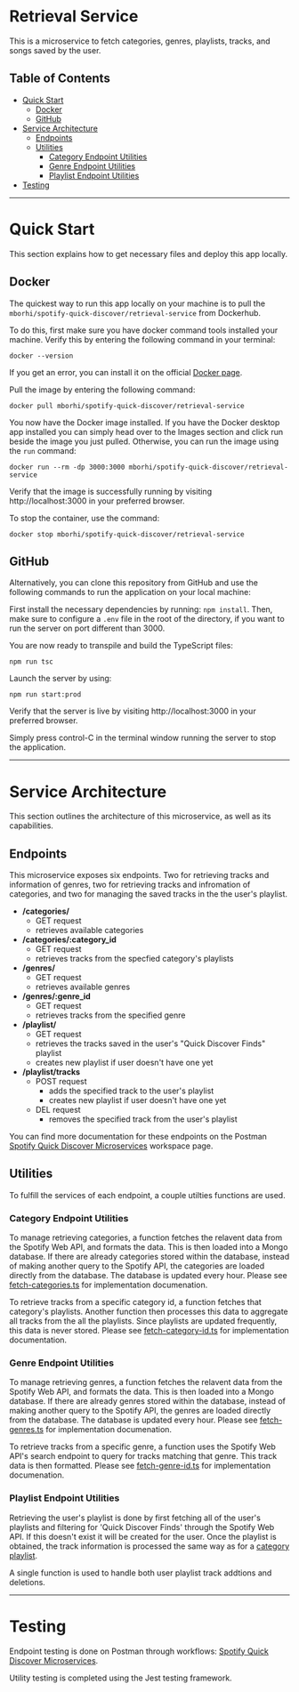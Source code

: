 # Retrieval Service

This is a microservice to fetch categories, genres, playlists, tracks, and songs saved by the user.

## Table of Contents
* [Quick Start](#quick-start)
    + [Docker](#docker)
    + [GitHub](#github)
* [Service Architecture](#service-architecture)
    + [Endpoints](#endpoints)
    + [Utilities](#utilities)
        - [Category Endpoint Utilities](#category-endpoint-utilities)
        - [Genre Endpoint Utilities](#genre-endpoint-utilities)
        - [Playlist Endpoint Utilities](#playlist-endpoint-utilities)
* [Testing](#testing)

---

# Quick Start

This section explains how to get necessary files and deploy this app locally.

## Docker

The quickest way to run this app locally on your machine is to pull the `mborhi/spotify-quick-discover/retrieval-service` from Dockerhub. 

To do this, first make sure you have docker command tools installed your machine. Verify this by entering the following command in your terminal:

```
docker --version
```

If you get an error, you can install it on the official [Docker page](https://www.docker.com/get-started/).

Pull the image by entering the following command:

```
docker pull mborhi/spotify-quick-discover/retrieval-service 
```

You now have the Docker image installed. If you have the Docker desktop app installed you can simply head over to the Images section and click run beside the image you just pulled. Otherwise, you can run the image using the `run` command:

```
docker run --rm -dp 3000:3000 mborhi/spotify-quick-discover/retrieval-service
```

Verify that the image is successfully running by visiting http://localhost:3000 in your preferred browser.

To stop the container, use the command: 

```
docker stop mborhi/spotify-quick-discover/retrieval-service
```

## GitHub

Alternatively, you can clone this repository from GitHub and use the following commands to run the application on your local machine:

First install the necessary dependencies by running: `npm install`. Then, make sure to configure a `.env` file in the root of the directory, if you want to run the server on port different than 3000.

You are now ready to transpile and build the TypeScript files:

```
npm run tsc
```

Launch the server by using:

```
npm run start:prod
```

Verify that the server is live by visiting http://localhost:3000 in your preferred browser.

Simply press control-C in the terminal window running the server to stop the application.

---

# Service Architecture

This section outlines the architecture of this microservice, as well as its capabilities.

## Endpoints

This microservice exposes six endpoints. Two for retrieving tracks and information of genres, two for retrieving tracks and infromation of categories, and two for managing the saved tracks in the the user's playlist. 

* __/categories/__ 
    + GET request
    + retrieves available categories
* __/categories/:category_id__
    + GET request
    + retrieves tracks from the specfied category's playlists
* __/genres/__
    + GET request
    + retrieves available genres
* __/genres/:genre_id__
    + GET request
    + retrieves tracks from the specified genre
* __/playlist/__
    + GET request
    + retrieves the tracks saved in the user's "Quick Discover Finds" playlist
    + creates new playlist if user doesn't have one yet
* __/playlist/tracks__
    + POST request
        - adds the specified track to the user's playlist
        - creates new playlist if user doesn't have one yet
    + DEL request
        - removes the specified track from the user's playlist

You can find more documentation for these endpoints on the Postman [Spotify Quick Discover Microservices](https://www.postman.com/research-operator-51189562/workspace/spotify-quick-discover-microservices/overview) workspace page.

## Utilities

To fulfill the services of each endpoint, a couple utilties functions are used.

### Category Endpoint Utilities

To manage retrieving categories, a function fetches the relavent data from the Spotify Web API, and formats the data. This is then loaded into a Mongo database. If there are already categories stored within the database, instead of making another query to the Spotify API, the categories are loaded directly from the database. The database is updated every hour. Please see [fetch-categories.ts](./src/utils/categories/fetch-categories.ts) for implementation documenation.

To retrieve tracks from a specific category id, a function fetches that category's playlists. Another function then processes this data to aggregate all tracks from the all the playlists. Since playlists are updated frequently, this data is never stored. Please see [fetch-category-id.ts](./src/utils/categories/fetch-category-id.ts) for implementation documentation.

### Genre Endpoint Utilities

To manage retrieving genres, a function fetches the relavent data from the Spotify Web API, and formats the data. This is then loaded into a Mongo database. If there are already genres stored within the database, instead of making another query to the Spotify API, the genres are loaded directly from the database. The database is updated every hour. Please see [fetch-genres.ts](./src/utils/genres/fetch-genres.ts) for implementation documenation.

To retrieve tracks from a specific genre, a function uses the Spotify Web API's search endpoint to query for tracks matching that genre. This track data is then formatted. Please see [fetch-genre-id.ts](./src/utils/genres/fetch-genre-id.ts) for implementation documenation.

### Playlist Endpoint Utilities

Retrieving the user's playlist is done by first fetching all of the user's playlists and filtering for 'Quick Discover Finds' through the Spotify Web API. If this doesn't exist it will be created for the user. Once the playlist is obtained, the track information is processed the same way as for a [category playlist](#category-endpoint-utilities).

A single function is used to handle both user playlist track addtions and deletions.

---

# Testing

Endpoint testing is done on Postman through workflows: [Spotify Quick Discover Microservices](https://www.postman.com/research-operator-51189562/workspace/spotify-quick-discover-microservices/overview). 

Utility testing is completed using the Jest testing framework. 
